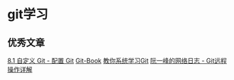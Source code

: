 <!--
 * @Author: tangdaoyong
 * @Date: 2021-01-18 18:14:35
 * @LastEditors: tangdaoyong
 * @LastEditTime: 2021-08-17 16:32:47
 * @Description: git学习
-->
# git学习

## 优秀文章

[8.1 自定义 Git - 配置 Git](https://git-scm.com/book/zh/v2/%E8%87%AA%E5%AE%9A%E4%B9%89-Git-%E9%85%8D%E7%BD%AE-Git)
[Git-Book](https://git-scm.com/book/zh/v2)
[教你系统学习Git](https://github.com/pro648/tips/wiki/%E6%95%99%E4%BD%A0%E7%B3%BB%E7%BB%9F%E5%AD%A6%E4%B9%A0Git)
[阮一峰的网络日志 - Git远程操作详解](http://www.ruanyifeng.com/blog/2014/06/git_remote.html)